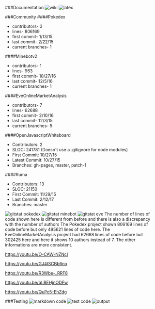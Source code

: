 ###Documentation
![wiki](https://snag.gy/xrqZCz.jpg)
![latex](https://snag.gy/NrgOxa.jpg)

###Community
####Pokedex
* contributors- 3
* lines- 806169
* first commit- 1/13/15
* last commit- 2/22/15
* current branches- 1

####Minebotv2
* contributors- 1
* lines- 963
* first commit- 10/27/16
* last commit- 12/5/16
* current branches- 1

####EveOnlineMarketAnalysis
* contributors- 7
* lines- 62688
* first commit- 2/10/16
* last commit- 12/3/15
* current branches- 5

####OpenJavascriptWhiteboard
* Contributors: 2
* SLOC: 241781 (Doesn't use a .gitignore for node modules)
* First Commit: 10/27/15
* Latest Commit: 10/27/15
* Branches: gh-pages, master, patch-1

####Ruma
* Contributors: 13
* SLOC: 21150
* First Commit: 11/29/15
* Last Commit: 2/12/17
* Branches: master

![gitstat pokedex](https://snag.gy/U4IbfQ.jpg)
![gitstat minebot](https://snag.gy/KBGzND.jpg)
![gitstat eve](https://snag.gy/WujdoZ.jpg)
The number of lines of code shown here is different from before
and there is also a discrepancy with the number of authors
The Pokedex project shown 806169 lines of code before but
only 495621 lines of code here. The EveOnlineMarketAnalysis
project had 62688 lines of code before but 302425 here and here it
shows 10 authors instead of 7. The other informations are
more consistent.

https://youtu.be/O-CAW-NZNcI

https://youtu.be/GJ4tSCBb6no

https://youtu.be/R3Wbe-_RRF8

https://youtu.be/qLBEHjnODFw

https://youtu.be/QuPc5-EhZdg



###Testing
![markdown code](https://snag.gy/wLN6AJ.jpg)
![test code](https://snag.gy/KPcLJI.jpg)
![output](https://snag.gy/94wQIU.jpg)
